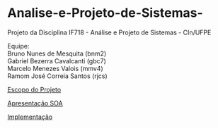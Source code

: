 # Analise-e-Projeto-de-Sistemas-
Projeto da Disciplina IF718 - Análise e Projeto de Sistemas - CIn/UFPE

Equipe:\
Bruno Nunes de Mesquita (bnm2)\
Gabriel Bezerra Cavalcanti (gbc7)\
Marcelo Menezes Valois (mmv4)\
Ramom José Correia Santos (rjcs)

[Escopo do Projeto](https://docs.google.com/document/d/1bsVx5iC1YnMxSozPUi6HSZLU-czF5skBuvQlRUIudz0/edit?usp=sharing)

[Apresentação SOA](https://docs.google.com/presentation/d/1rMjJJK3PKk_k-O_DAaMKI1YXGXrANksavQCJklF6atY/edit?usp=sharing)

[Implementação](https://github.com/gbc8/CinGest/tree/master)


